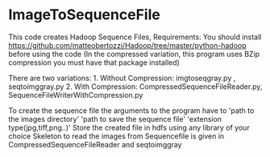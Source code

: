 # ImageToSequenceFile
This code creates Hadoop Sequence Files, Requirements: You should install https://github.com/matteobertozzi/Hadoop/tree/master/python-hadoop before using the code
(In the compressed variation, this program uses BZip compression you must have that package installed) 

There are two variations: 1. Without Compression: imgtoseqgray.py , seqtoimggray.py	
2. With Compression: CompressedSequenceFileReader.py, SequenceFileWriterWithCompression.py

To create the sequence file the arguments to the program have to 'path to the images directory' 'path to save the sequence file' 'extension type(jpg,tiff,png..)'
Store the created file in hdfs using any library of your choice 
Skeleton to read the images from Sequencefile is given in CompressedSequenceFileReader and seqtoimggray

